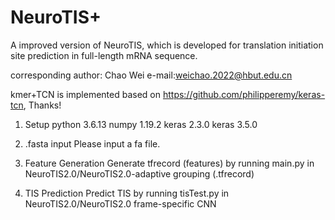 # NeuroTIS+

A improved version of NeuroTIS, which is developed for translation initiation site prediction in full-length mRNA sequence.


corresponding author: Chao Wei
e-mail:weichao.2022@hbut.edu.cn

kmer+TCN is implemented based on https://github.com/philipperemy/keras-tcn, Thanks!

1. Setup
python 3.6.13
numpy 1.19.2
keras 2.3.0
keras 3.5.0

3. .fasta input
    Please input a fa file.

5. Feature Generation
   Generate tfrecord (features) by running main.py in NeuroTIS2.0/NeuroTIS2.0-adaptive grouping (.tfrecord)

6. TIS Prediction
   Predict TIS by running tisTest.py in NeuroTIS2.0/NeuroTIS2.0 frame-specific CNN
